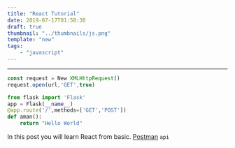 ```yaml
---
title: "React Tutorial"
date: 2019-07-17T01:58:30
draft: true
thumbnail: "../thumbnails/js.png"
template: "new"
tags:
    - "javascript"
---
```

---

```javascript
const request = New XMLHttpRequest()
request.open(url,'GET',true)

```

```python
from flask import 'Flask'
app = Flask(__name__)
@app.route('/',methods=['GET','POST'])
def aman():
    return "Hello World"

```
In this post you will learn React from basic.
[Postman](https://www.getpostman.com/)
`api`